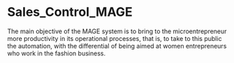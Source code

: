 # Sales_Control_MAGE
The main objective of the MAGE system is to bring to the microentrepreneur more productivity in its operational processes, that is, to take to this public the automation, with the differential of being aimed at women entrepreneurs who work in the fashion business.
